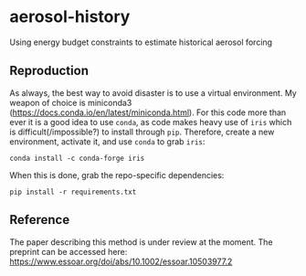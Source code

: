 # aerosol-history
Using energy budget constraints to estimate historical aerosol forcing

## Reproduction
As always, the best way to avoid disaster is to use a virtual environment. My weapon of choice is miniconda3 (https://docs.conda.io/en/latest/miniconda.html). For this code more than ever it is a good idea to use `conda`, as code makes heavy use of `iris` which is difficult(/impossible?) to install through `pip`. Therefore, create a new environment, activate it, and use `conda` to grab `iris`:

    conda install -c conda-forge iris

When this is done, grab the repo-specific dependencies:

    pip install -r requirements.txt

## Reference
The paper describing this method is under review at the moment. The preprint can be accessed here: https://www.essoar.org/doi/abs/10.1002/essoar.10503977.2
